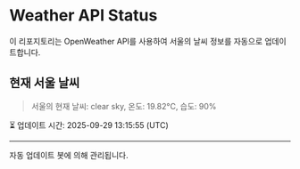 
# Weather API Status

이 리포지토리는 OpenWeather API를 사용하여 서울의 날씨 정보를 자동으로 업데이트합니다.

## 현재 서울 날씨
> 서울의 현재 날씨: clear sky, 온도: 19.82°C, 습도: 90%

⏳ 업데이트 시간: 2025-09-29 13:15:55 (UTC)

---
자동 업데이트 봇에 의해 관리됩니다.
